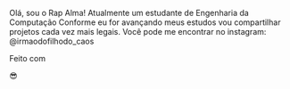 Olá, sou o Rap Alma!
Atualmente um estudante de Engenharia da Computação 
Conforme eu for avançando meus estudos vou compartilhar projetos cada vez mais legais.
Você pode me encontrar no instagram: @irmaodofilhodo_caos

<p>Feito com </p>
<p>&#x1F60E;<p>
    
    


